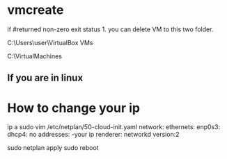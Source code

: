 ﻿# vmcreate

if #returned non-zero exit status 1. you can delete VM to this two folder.

C:\Users\user\VirtualBox VMs

C:\VirtualMachines

## If you are in linux


# How to change your ip 

ip a
sudo vim /etc/netplan/50-cloud-init.yaml
network:
  ethernets:
    enp0s3:
      dhcp4: no
        addresses:
        -your ip
  renderer: networkd
  version:2

sudo netplan apply
sudo reboot
